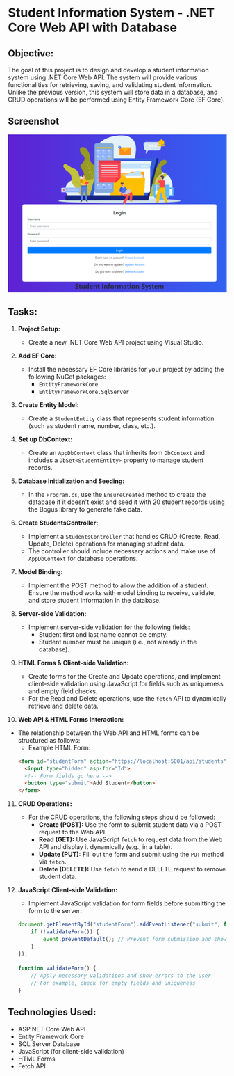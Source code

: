 # Student Information System - .NET Core Web API with Database

## Objective:
The goal of this project is to design and develop a student information system using .NET Core Web API. The system will provide various functionalities for retrieving, saving, and validating student information. Unlike the previous version, this system will store data in a database, and CRUD operations will be performed using Entity Framework Core (EF Core).

## Screenshot
![Image Gallery Screenshot](screenshot.png)

## Tasks:
1. **Project Setup:**
   - Create a new .NET Core Web API project using Visual Studio.

2. **Add EF Core:**
   - Install the necessary EF Core libraries for your project by adding the following NuGet packages:
     - `EntityFrameworkCore`
     - `EntityFrameworkCore.SqlServer`

3. **Create Entity Model:**
   - Create a `StudentEntity` class that represents student information (such as student name, number, class, etc.).

4. **Set up DbContext:**
   - Create an `AppDbContext` class that inherits from `DbContext` and includes a `DbSet<StudentEntity>` property to manage student records.

5. **Database Initialization and Seeding:**
   - In the `Program.cs`, use the `EnsureCreated` method to create the database if it doesn't exist and seed it with 20 student records using the Bogus library to generate fake data.

6. **Create StudentsController:**
   - Implement a `StudentsController` that handles CRUD (Create, Read, Update, Delete) operations for managing student data.
   - The controller should include necessary actions and make use of `AppDbContext` for database operations.

7. **Model Binding:**
   - Implement the POST method to allow the addition of a student. Ensure the method works with model binding to receive, validate, and store student information in the database.

8. **Server-side Validation:**
   - Implement server-side validation for the following fields:
     - Student first and last name cannot be empty.
     - Student number must be unique (i.e., not already in the database).

9. **HTML Forms & Client-side Validation:**
   - Create forms for the Create and Update operations, and implement client-side validation using JavaScript for fields such as uniqueness and empty field checks.
   - For the Read and Delete operations, use the `fetch` API to dynamically retrieve and delete data.

10. **Web API & HTML Forms Interaction:**
   - The relationship between the Web API and HTML forms can be structured as follows:
     - Example HTML Form:
     ```html
     <form id="studentForm" action="https://localhost:5001/api/students" method="post">
       <input type="hidden" asp-for="Id">
       <!-- Form fields go here -->
       <button type="submit">Add Student</button>
     </form>
     ```

11. **CRUD Operations:**
    - For the CRUD operations, the following steps should be followed:
      - **Create (POST):** Use the form to submit student data via a POST request to the Web API.
      - **Read (GET):** Use JavaScript `fetch` to request data from the Web API and display it dynamically (e.g., in a table).
      - **Update (PUT):** Fill out the form and submit using the `PUT` method via `fetch`.
      - **Delete (DELETE):** Use `fetch` to send a DELETE request to remove student data.

12. **JavaScript Client-side Validation:**
    - Implement JavaScript validation for form fields before submitting the form to the server:
    ```javascript
    document.getElementById("studentForm").addEventListener("submit", function (event) {
        if (!validateForm()) {
            event.preventDefault(); // Prevent form submission and show error message
        }
    });

    function validateForm() {
        // Apply necessary validations and show errors to the user
        // For example, check for empty fields and uniqueness
    }
    ```

## Technologies Used:
- ASP.NET Core Web API
- Entity Framework Core
- SQL Server Database
- JavaScript (for client-side validation)
- HTML Forms
- Fetch API
